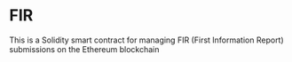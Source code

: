 # FIR
 This is a Solidity smart contract for managing FIR (First Information Report) submissions on the Ethereum blockchain
